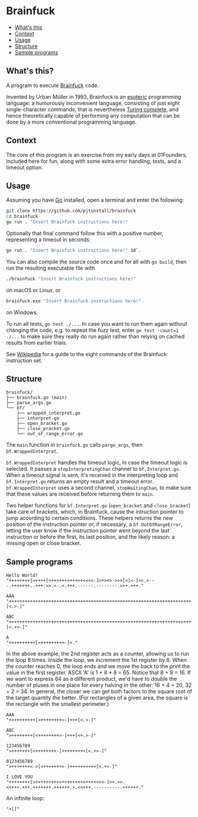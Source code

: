 # Brainfuck

- [What's this](#whats-this)
- [Context](#context)
- [Usage](#usage)
- [Structure](#structure)
- [Sample programs](#sample-programs)

## What's this?

A program to execute [Brainfuck](https://en.wikipedia.org/wiki/Brainfuck) code.

Invented by Urban Müller in 1993, Brainfuck is an [esoteric](https://en.wikipedia.org/wiki/Esoteric_programming_language) programming language: a humorously inconvenient language, consisting of just eight single-character commands, that is nevertheless [Turing complete](https://en.wikipedia.org/wiki/Turing_completeness), and hence theoretically capable of performing any computation that can be done by a more conventional programming language.

## Context

The core of this program is an exercise from my early days at 01Founders, included here for fun, along with some extra error handling, tests, and a timeout option.

## Usage

Assuming you have [Go](https://go.dev/) installed, open a terminal and enter the following:

```bash
git clone https://github.com/pjtunstall/brainfuck
cd brainfuck
go run . "Insert Brainfuck instructions here!"
```

Optionally that final command follow this with a positive number, representing a timeout in seconds:

```bash
go run . "Insert Brainfuck instructions here!" 10`.
```

You can also compile the source code once and for all with `go build`, then run the resulting executable file with

```bash
./brainfuck "Insert Brainfuck instructions here!"
```

on macOS or Linux, or

```bash
brainfuck.exe "Insert Brainfuck instructions here!"
```

on Windows.

To run all tests, `go test ./...`. In case you want to run them again without changing the code, e.g. to repeat the fuzz test, enter `go test -count=1 ./...` to make sure they really do run again rather than relying on cached results from earlier trials.

See [Wikipedia](https://en.wikipedia.org/wiki/Brainfuck#Language_design) for a guide to the eight commands of the Brainfuck instruction set.

## Structure

```
brainfuck/
├── brainfuck.go (main)
├── parse_args.go
└── bf/
    ├── wrapped_interpret.go
    ├── interpret.go
    ├── open_bracket.go
    ├── close_pracket.go
    └── out_of_range_error.go
```

The `main` function in `brainfuck.go` calls `parge_args`, then `bf.WrappedInterpret`.

`bf.WrappedInterpret` handles the timeout logic, in case the timeout logic is selected. It passes a `stopInterpretingChan` channel to `bf.Interpret.go`. When a timeout signal is sent, it's received in the interpreting loop and `bf.Interpret.go` returns an empty result and a timeout error. `bf.WrappedInterpret` uses a second channel, `stopWaitingChan`, to make sure that these values are received before returning them to `main`.

Two helper functions for `bf.Interpret.go` (`open_bracket` and `close_bracket`) take care of brackets, which, in Brainfuck, cause the intruction pointer to jump according to certain conditions. These helpers returns the new position of the instruction pointer or, if necessary, a `bf.OutOfRangeError`, letting the user know if the instruction pointer went beyond the last instruction or before the first, its last position, and the likely reason: a missing open or close bracket.

## Sample programs

```
Hello World!
"++++++++[>++++[>++>+++>+++>+<<<<-]>+>+>->>+[<]<-]>>.>---.+++++++..+++.>>.<-.<.+++.------.--------.>>+.>++."

AAA
"+++++++++++++++++++++++++++++++++++++++++++++++++++++++++++++++++>+++[<.>-]"

ABC
"+++++++++++++++++++++++++++++++++++++++++++++++++++++++++++++++++>+++[<.+>-]"

A
"+>++++++++[<++++++++>-]<."
```

In the above example, the 2nd register acts as a counter, allowing us to run the loop 8 times. Inside the loop, we increment the 1st register by 8. When the counter reaches 0, the loop ends and we move the back to the print the value in the first register. ASCII 'A' is 1 + 8 \* 8 = 65. Notice that 8 + 8 = 16. If we want to express 64 as a different product, we'd have to double the number of pluses in one place for every halving in the other: 16 + 4 = 20, 32 + 2 = 34. In general, the closer we can get both factors to the square root of the target quantity the better. (For rectangles of a given area, the square is the rectangle with the smallest perimeter.)

```
AAA
"+>++++++++[<++++++++>-]+++[<.>-]"

ABC
">++++++++[<++++++++>-]+++[<+.>-]"

123456789
">+++++++[<+++++++>-]+++++++++[<.+>-]"

0123456789
">+++++++<->[<+++++++>-]++++++++++[<.+>-]"

I LOVE YOU
"++++++++[>+++++++++>++++++++>++++<<<-]>+.>>.<<+++.+++.+++++++.>+++++.>.<<+++.----------.++++++."
```

An infinite loop:

```
"+[]"
```
